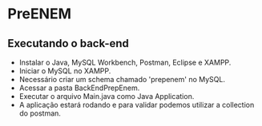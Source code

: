 # PreENEM

## Executando o back-end

- Instalar o Java, MySQL Workbench, Postman, Eclipse e XAMPP.
- Iniciar o MySQL no XAMPP.
- Necessário criar um schema chamado 'prepenem' no MySQL.
- Acessar a pasta BackEndPrepEnem.
- Executar o arquivo Main.java como Java Application.
- A aplicação estará rodando e para validar podemos utilizar a collection do postman.
